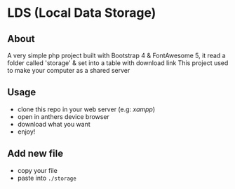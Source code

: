 # LDS (Local Data Storage)

## About
A very simple php project built with Bootstrap 4 & FontAwesome 5, it read a folder called 'storage' & set into a table with download link
This project used to make your computer as a shared server

## Usage
+ clone this repo in your web server (e.g: *xampp*)
+ open in anthers device browser
+ download what you want
+ enjoy!
  
## Add new file
+ copy your file
+ paste into `./storage`